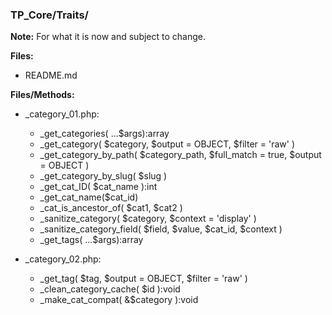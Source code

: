 ### TP_Core/Traits/

**Note:** For what it is now and subject to change. 

**Files:** 
- README.md

**Files/Methods:** 
- _category_01.php: 	
	* _get_categories( ...$args):array  
	* _get_category( $category, $output = OBJECT, $filter = 'raw' )  
	*  _get_category_by_path( $category_path, $full_match = true, $output = OBJECT ) 
	* _get_category_by_slug( $slug ) 
	* _get_cat_ID( $cat_name ):int  
	* _get_cat_name($cat_id)  
	* _cat_is_ancestor_of( $cat1, $cat2 )  
	* _sanitize_category( $category, $context = 'display' )  
	* _sanitize_category_field( $field, $value, $cat_id, $context )  
	* _get_tags( ...$args):array  

- _category_02.php: 	
	* _get_tag( $tag, $output = OBJECT, $filter = 'raw' )  
	* _clean_category_cache( $id ):void  
	* _make_cat_compat( &$category ):void 
